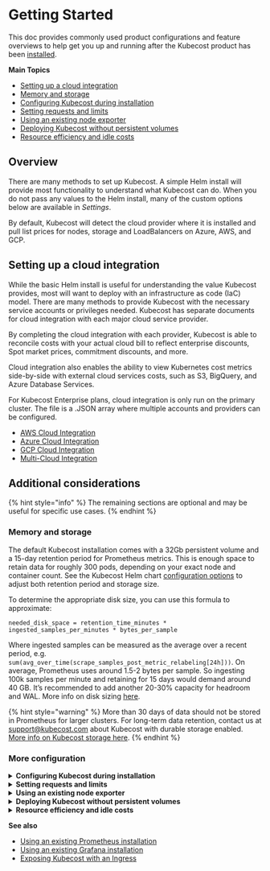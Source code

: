 # Getting Started

This doc provides commonly used product configurations and feature overviews to help get you up and running after the Kubecost product has been [installed](https://kubecost.com/install).

**Main Topics**

* [Setting up a cloud integration](getting-started.md#cloud-integration)
* [Memory and storage](https://docs.kubecost.com/using-kubecost/getting-started#configuring-kubecost-during-installation)
* [Configuring Kubecost during installation](https://docs.kubecost.com/using-kubecost/getting-started#configuring-kubecost-during-installation)
* [Setting requests and limits](https://docs.kubecost.com/using-kubecost/getting-started#setting-requests-and-limits)
* [Using an existing node exporter](https://docs.kubecost.com/using-kubecost/getting-started#using-an-existing-node-exporter)
* [Deploying Kubecost without persistent volumes](getting-started.md#no-pvs)
* [Resource efficiency and idle costs](https://docs.kubecost.com/using-kubecost/getting-started#resource-efficiency-and-idle-costs)

## Overview

There are many methods to set up Kubecost. A simple Helm install will provide most functionality to understand what Kubecost can do. When you do not pass any values to the Helm install, many of the custom options below are available in _Settings_.

By default, Kubecost will detect the cloud provider where it is installed and pull list prices for nodes, storage and LoadBalancers on Azure, AWS, and GCP.

## Setting up a cloud integration <a href="#cloud-integration" id="cloud-integration"></a>

While the basic Helm install is useful for understanding the value Kubecost provides, most will want to deploy with an infrastructure as code (IaC) model. There are many methods to provide Kubecost with the necessary service accounts or privileges needed. Kubecost has separate documents for cloud integration with each major cloud service provider.

By completing the cloud integration with each provider, Kubecost is able to reconcile costs with your actual cloud bill to reflect enterprise discounts, Spot market prices, commitment discounts, and more.

Cloud integration also enables the ability to view Kubernetes cost metrics side-by-side with external cloud services costs, such as S3, BigQuery, and Azure Database Services.

For Kubecost Enterprise plans, cloud integration is only run on the primary cluster. The file is a .JSON array where multiple accounts and providers can be configured.&#x20;

* [AWS Cloud Integration](https://docs.kubecost.com/install-and-configure/install/cloud-integration/aws-cloud-integrations)
* [Azure Cloud Integration](https://docs.kubecost.com/install-and-configure/install/cloud-integration/azure-out-of-cluster)
* [GCP Cloud Integration](https://docs.kubecost.com/install-and-configure/install/cloud-integration/gcp-out-of-cluster)
* [Multi-Cloud Integration](https://docs.kubecost.com/install-and-configure/install/cloud-integration/multi-cloud)

## Additional considerations

{% hint style="info" %}
The remaining sections are optional and may be useful for specific use cases.
{% endhint %}

### Memory and storage

The default Kubecost installation comes with a 32Gb persistent volume and a 15-day retention period for Prometheus metrics. This is enough space to retain data for roughly 300 pods, depending on your exact node and container count. See the Kubecost Helm chart [configuration options](https://github.com/kubecost/cost-analyzer-helm-chart) to adjust both retention period and storage size.

To determine the appropriate disk size, you can use this formula to approximate:

```
needed_disk_space = retention_time_minutes * ingested_samples_per_minutes * bytes_per_sample
```

Where ingested samples can be measured as the average over a recent period, e.g. `sum(avg_over_time(scrape_samples_post_metric_relabeling[24h]))`. On average, Prometheus uses around 1.5-2 bytes per sample. So ingesting 100k samples per minute and retaining for 15 days would demand around 40 GB. It’s recommended to add another 20-30% capacity for headroom and WAL. More info on disk sizing [here](https://prometheus.io/docs/prometheus/latest/storage/#operational-aspects).

{% hint style="warning" %}
More than 30 days of data should not be stored in Prometheus for larger clusters. For long-term data retention, contact us at support@kubecost.com about Kubecost with durable storage enabled. [More info on Kubecost storage here](../../storage.md).
{% endhint %}

### More configuration

<details>

<summary><strong>Configuring Kubecost during installation</strong></summary>

Kubecost has a number of product configuration options that you can specify at install time in order to minimize the number of settings changes required within the product UI. This makes it simple to redeploy Kubecost. These values can be configured under `kubecostProductConfigs` in our [values.yaml](https://github.com/kubecost/cost-analyzer-helm-chart/blob/bb8bcb570e6c52db2ed603f69691ac8a47ff4a26/cost-analyzer/values.yaml#L335). These parameters are passed to a ConfigMap that Kubecost detects and writes to its /var/configs.

</details>

<details>

<summary><strong>Setting requests and limits</strong></summary>

Users should set and/or update resource requests and limits before taking Kubecost into production at scale. These inputs can be configured in the Kubecost [values.yaml](https://github.com/kubecost/cost-analyzer-helm-chart/blob/master/cost-analyzer/values.yaml) for Kubecost modules and subcharts.

The exact recommended values for these parameters depend on the size of your cluster, availability requirements, and usage of the Kubecost product. Suggested values for each container can be found within Kubecost itself on the namespace page. More info on these recommendations is available [here](https://blog.kubecost.com/blog/requests-and-limits/).

For best results, run Kubecost for up to seven days on a production cluster, then tune resource requests/limits based on resource consumption.

</details>

<details>

<summary><strong>Using an existing node exporter</strong></summary>

For teams already running node exporter on the default port, our bundled node exporter may remain in a `Pending` state. You can optionally use an existing node exporter DaemonSet by setting the `prometheus.nodeExporter.enabled` and `prometheus.serviceAccounts.nodeExporter.create` Kubecost Helm chart config options to `false`. This requires your existing node exporter endpoint to be visible from the namespace where Kubecost is installed. More configs options shown [here](https://github.com/kubecost/cost-analyzer-helm-chart).

</details>

<details>

<summary><strong>Deploying Kubecost without persistent volumes</strong></summary>

You may optionally pass the following Helm flags to install Kubecost and its bundled dependencies without any persistent volumes. However, any time the Prometheus server pod is restarted, **all historical billing data will be lost** unless Thanos or other long-term storage is enabled in the Kubecost product.

```
--set prometheus.alertmanager.persistentVolume.enabled=false
--set prometheus.pushgateway.persistentVolume.enabled=false
--set prometheus.server.persistentVolume.enabled=false
--set persistentVolume.enabled=false
```

</details>

<details>

<summary><strong>Resource efficiency and idle costs</strong></summary>

To learn more about pod resource efficiency and cluster idle costs, see [Efficiency and Idle](../../using-kubecost/navigating-the-kubecost-ui/cost-allocation/efficiency-idle.md).

</details>

**See also**

* [Using an existing Prometheus installation](../../custom-prom.md)
* [Using an existing Grafana installation](../../custom-grafana.md)
* [Exposing Kubecost with an Ingress](../../ingress-examples.md)
